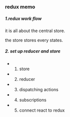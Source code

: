 ### redux memo 
##### 1.redux work flow 

it is all about the central store. 

the store stores every states. 

##### 2. set up reducer and store 

 + 1. store 
 + 2. reducer 
 + 3. dispatching actions 
 + 4. subscriptions
 + 5. connect react to redux 
 
 
 
 